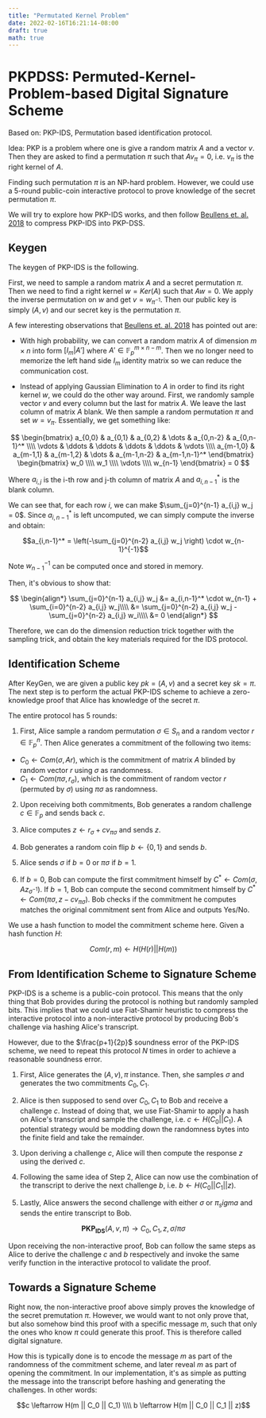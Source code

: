 ```yaml
---
title: "Permutated Kernel Problem"
date: 2022-02-16T16:21:14-08:00
draft: true
math: true
---
```


# PKPDSS: Permuted-Kernel-Problem-based Digital Signature Scheme

Based on: PKP-IDS, Permutation based identification protocol.

Idea: PKP is a problem where one is give a random matrix $A$ and a vector $v$. Then they are asked to find a permutation $\pi$ such that $A v_\pi = 0$, i.e. $v_\pi$ is the right kernel of $A$.

Finding such permutation $\pi$ is an NP-hard problem. However, we could use a 5-round public-coin interactive protocol to prove knowledge of the secret permutation $\pi$.

We will try to explore how PKP-IDS works, and then follow [Beullens et. al. 2018](https://www.esat.kuleuven.be/cosic/publications/article-3103.pdf) to compress PKP-IDS into PKP-DSS.


## Keygen

The keygen of PKP-IDS is the following.

First, we need to sample a random matrix $A$ and a secret permutation $\pi$. Then we need to find a right kernel $w = Ker(A)$ such that $Aw = 0$. We apply the inverse permutation on $w$ and get $v = w_{\pi^{-1}}$. Then our public key is simply $(A, v)$ and our secret key is the permutation $\pi$.

A few interesting observations that [Beullens et. al. 2018](https://www.esat.kuleuven.be/cosic/publications/article-3103.pdf) has pointed out are:

- With high probability, we can convert a random matrix $A$ of dimension $m \times n$ into form $[I_m \vert A']$ where $A' \in \mathbb{F}_p^{m \times n-m}$. Then we no longer need to memorize the left hand side $I_m$ identity matrix so we can reduce the communication cost.

- Instead of applying Gaussian Elimination to $A$ in order to find its right kernel $w$, we could do the other way around. First, we randomly sample vector $v$ and every column but the last for matrix $A$. We leave the last column of matrix $A$ blank. We then sample a random permutation $\pi$ and set $w = v_\pi$. Essentially, we get something like:

$$
\begin{bmatrix}
   a_{0,0} & a_{0,1} & a_{0,2} & \dots & a_{0,n-2} & a_{0,n-1}^* \\\\
   \vdots & \ddots & \ddots & \ddots & \ddots & \vdots \\\\
   a_{m-1,0} & a_{m-1,1} & a_{m-1,2} & \dots & a_{m-1,n-2} & a_{m-1,n-1}^*
\end{bmatrix}
\begin{bmatrix}
w_0 \\\\
w_1 \\\\
\vdots \\\\
w_{n-1}
\end{bmatrix}
= 0
$$

Where $a_{i,j}$ is the i-th row and j-th column of matrix $A$ and $a_{i,n-1}^*$ is the blank column.

We can see that, for each row $i$, we can make $\sum_{j=0}^{n-1} a_{i,j} w_j = 0$. Since $a_{i,n-1}^*$ is left uncomputed, we can simply compute the inverse and obtain:

$$a_{i,n-1}^* = \left(-\sum_{j=0}^{n-2} a_{i,j} w_j \right) \cdot w_{n-1}^{-1}$$

Note $w^{-1}_{n-1}$ can be computed once and stored in memory.

Then, it's obvious to show that:

$$
\begin{align*}
\sum_{j=0}^{n-1} a_{i,j} w_j &= a_{i,n-1}^* \cdot w_{n-1} + \sum_{i=0}^{n-2} a_{i,j} w_j\\\\
&= \sum_{j=0}^{n-2} a_{i,j} w_j - \sum_{j=0}^{n-2} a_{i,j} w_i\\\\
&= 0
\end{align*}
$$


Therefore, we can do the dimension reduction trick together with the sampling trick, and obtain the key materials required for the IDS protocol.


## Identification Scheme
After KeyGen, we are given a public key $pk = (A, v)$ and a secret key $sk = \pi$. The next step is to perform the actual PKP-IDS scheme to achieve a zero-knowledge proof that Alice has knowledge of the secret $\pi$.

The entire protocol has 5 rounds:

1. First, Alice sample a random permutation $\sigma \in S_n$ and a random vector $r \in \mathbb{F}_p^n$. Then Alice generates a commitment of the following two items:
  - $C_0 \leftarrow Com(\sigma, Ar)$, which is the commitment of matrix $A$ blinded by random vector $r$ using $\sigma$ as randomness.
  - $C_1 \leftarrow Com(\pi\sigma, r_\sigma)$, which is the commitment of random vector $r$ (permuted by $\sigma$) using $\pi\sigma$ as randomness.

2. Upon receiving both commitments, Bob generates a random challenge $c \in \mathbb{F}_p$ and sends back $c$.

3. Alice computes $z \leftarrow r_\sigma + cv_{\pi\sigma}$ and sends $z$.

4. Bob generates a random coin flip $b \leftarrow \{0,1\}$ and sends $b$.

5. Alice sends $\sigma$ if $b=0$ or $\pi\sigma$ if $b=1$.

6. If $b=0$, Bob can compute the first commitment himself by $C^* \leftarrow Com(\sigma, Az_{\sigma^{-1}})$. If $b=1$, Bob can compute the second commitment himself by $C^* \leftarrow Com(\pi\sigma, z - cv_{\pi\sigma})$. Bob checks if the commitment he computes matches the original commitment sent from Alice and outputs Yes/No.

We use a hash function to model the commitment scheme here. Given a hash function $H$:

$$Com(r, m) \leftarrow H(H(r) || H(m))$$


## From Identification Scheme to Signature Scheme

PKP-IDS is a scheme is a public-coin protocol. This means that the only thing that Bob provides during the protocol is nothing but randomly sampled bits. This implies that we could use Fiat-Shamir heuristic to compress the interactive protocol into a non-interactive protocol by producing Bob's challenge via hashing Alice's transcript.

However, due to the $\frac{p+1}{2p}$ soundness error of the PKP-IDS scheme, we need to repeat this protocol $N$ times in order to achieve a reasonable soundness error.

1. First, Alice generates the $(A, v), \pi$ instance. Then, she samples $\sigma$ and generates the two commitments $C_0, C_1$.

2. Alice is then supposed to send over $C_0, C_1$ to Bob and receive a challenge $c$. Instead of doing that, we use Fiat-Shamir to apply a hash on Alice's transcript and sample the challenge, i.e. $c \leftarrow H(C_0 || C_1)$. A potential strategy would be modding down the randomness bytes into the finite field and take the remainder.

3. Upon deriving a challenge $c$, Alice will then compute the response $z$ using the derived $c$.

4. Following the same idea of Step 2, Alice can now use the combination of the transcript to derive the next challenge $b$, i.e. $b \leftarrow H(C_0 || C_1 || z)$.

5. Lastly, Alice answers the second challenge with either $\sigma$ or $\pi_sigma$ and sends the entire transcript to Bob.

$$
\mathbf{PKP_{IDS}}(A, v, \pi) \rightarrow C_0, C_1, z, \sigma/\pi\sigma
$$

Upon receiving the non-interactive proof, Bob can follow the same steps as Alice to derive the challenge $c$ and $b$ respectively and invoke the same verify function in the interactive protocol to validate the proof.

## Towards a Signature Scheme

Right now, the non-interactive proof above simply proves the knowledge of the secret premutation $\pi$. However, we would want to not only prove that, but also somehow bind this proof with a specific message $m$, such that only the ones who know $\pi$ could generate this proof. This is therefore called digital signature.

How this is typically done is to encode the message $m$ as part of the randomness of the commitment scheme, and later reveal $m$ as part of opening the commitment. In our implementation, it's as simple as putting the message into the transcript before hashing and generating the challenges. In other words:

$$c \leftarrow H(m || C_0 || C_1) \\\\
b \leftarrow H(m || C_0 || C_1 || z)$$